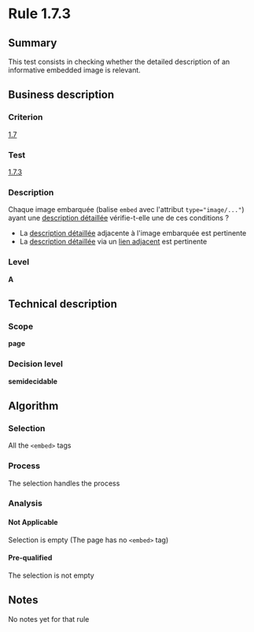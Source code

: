# Rule 1.7.3
## Summary

This test consists in checking whether the detailed description of an
informative embedded image is relevant.

## Business description

### Criterion

[1.7](http://references.modernisation.gouv.fr/sites/default/files/RGAA3_RC2-1/referentiel_technique.htm#crit-1-7)

### Test

[1.7.3](http://references.modernisation.gouv.fr/sites/default/files/RGAA3_RC2-1/referentiel_technique.htm#test-1-7-3)

### Description

Chaque image embarqu&eacute;e (balise `embed` avec l'attribut `type="image/..."`) ayant une <a href="http://references.modernisation.gouv.fr/sites/default/files/RGAA3_RC2-1/glossaire.htm#mDescDetaillee">description d&eacute;taill&eacute;e</a> v&eacute;rifie-t-elle une de ces conditions ? 
 
 *  La <a href="http://references.modernisation.gouv.fr/sites/default/files/RGAA3_RC2-1/glossaire.htm#mDescDetaillee">description d&eacute;taill&eacute;e</a> adjacente &agrave; l'image embarqu&eacute;e est pertinente 
 *  La <a href="http://references.modernisation.gouv.fr/sites/default/files/RGAA3_RC2-1/glossaire.htm#mDescDetaillee">description d&eacute;taill&eacute;e</a> via un <a href="http://references.modernisation.gouv.fr/sites/default/files/RGAA3_RC2-1/glossaire.htm#mLienAdj">lien adjacent</a> est pertinente 


### Level

**A**

## Technical description

### Scope

**page**

### Decision level

**semidecidable**

## Algorithm

### Selection

All the `<embed>` tags

### Process

The selection handles the process

### Analysis

#### Not Applicable

Selection is empty (The page has no `<embed>` tag)

#### Pre-qualified

The selection is not empty

## Notes

No notes yet for that rule
